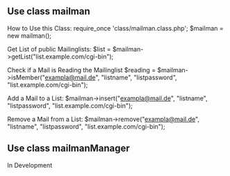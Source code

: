 Use class mailman
-----------------

How to Use this Class:
    require_once 'class/mailman.class.php';
    $mailman = new mailman();

Get List of public Mailinglists:
    $list = $mailman->getList("list.example.com/cgi-bin");

Check if a Mail is Reading the Mailinglist
    $reading = $mailman->isMember("exampla@mail.de", "listname", "listpassword", "list.example.com/cgi-bin");

Add a Mail to a List:
    $mailman->insert("exampla@mail.de", "listname", "listpassword", "list.example.com/cgi-bin");

Remove a Mail from a List:
    $mailman->remove("exampla@mail.de", "listname", "listpassword", "list.example.com/cgi-bin");


Use class mailmanManager
------------------------
In Development
